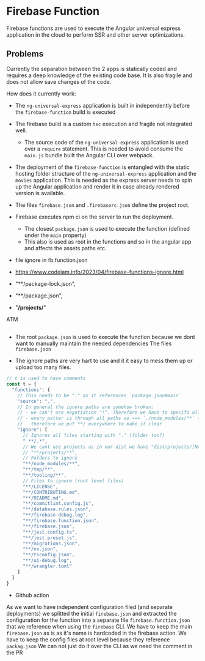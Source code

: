 # Firebase Function

Firebase functions are used to execute the Angular universal express application in the cloud to perform SSR and other
server optimizations.

## Problems

Currently the separation between the 2 apps is statically coded and requires a deep knowledge of the existing code base.
It is also fragile and does not allow save changes of the code.

How does it currently work:

- The `ng-universal-express` application is built in independently before the `firebase-function` build is executed
- The firebase build is a custom `tsc` execution and fragile not integrated well.
  - The source code of the `ng-universal-express` application is used over a `require` statement.
    This is needed to avoid consume the `main.js` bundle built the Angular CLI over webpack.
- The deployment of the `firebase-function` is entangled with the
  static hosting folder structure of the `ng-universal-express` application and the `movies` application.
  This is needed as the express server needs to spin up the Angular application and render it in case already rendered
  version is available.
- The files `firebase.json` and `.firebaserc.json` define the project root.
- Firebase executes npm ci on the server to run the deployment.
  - The closest `package.json` is used to execute the function (defined under the `main` property)
  - This also is used as root in the functions and so in the angular app and affects the assets paths etc.


- file ignore in fb.function.json
- https://www.codejam.info/2023/04/firebase-functions-ignore.html
- "**/package-lock.json",
- "**/package.json",
- "**/projects/**"

ATM

##       

- The root `package.json` is used to execute the function because we dont want to manually maintain the needed
  dependencies
  The files `firebase.json`

- The ignore paths are very hart to use and it it easy to mess them up or upload too many files.

```js
// t is used to have comments
const t = {
  "functions": {
    // This needs to be "." as it references `package.json#main`
    "source": ".",
    // In general the ignore paths are somehow broken:
    // - we can't use negotiation "!". Therefore we have to specifi all manually
    // - every patter is through all paths so === `./node_modules/**` === `node_modules/**` === `**/node_modules/**`  
    //   therefore we put **/ everywhere to make it clear
    "ignore": [
      // Ignores all files starting with "." (folder too?)
      " **/.*",
      // We cant use projects as in our dist we have "dist/projects/[NAME]"
      // "**/projects/**",
      // Folders to ignore
      "**/node_modules/**",
      "**/tmp/**",
      "**/tooling/**",
      // Files to ignore (root level files)
      "**/LICENSE",
      "**/CONTRIBUTING.md",
      "**/README.md",
      "**/commitlint.config.js",
      "**/database.rules.json",
      "**/firebase-debug.log",
      "**/firebase.function.json",
      "**/firebase.json",
      "**/jest.config.ts",
      "**/jest.preset.js",
      "**/migrations.json",
      "**/nx.json",
      "**/tsconfig.json",
      "**/ui-debug.log",
      "**/wrangler.toml"
    ]
  }
}
``` 

- Github action


As we want to have independent configuration filed (and separate deployments)
we splitted the initial `firebase.json` and extracted the configuration for the function
into a separate file `firebase.function.json` that we reference when using the `firebase` CLI.
We have to keep the main `firebase.json` as is as it's name is hardcoded in the firebase action.
We have to keep the config files at root level because they reference `packag.json`
We can not just do it over the CLI as we need the comment in the PR

